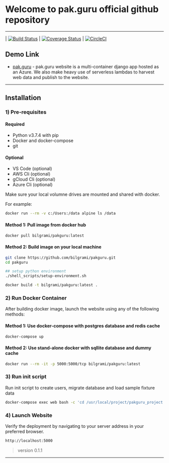 # Welcome to pak.guru official github repository

----

| [![Build Status](https://travis-ci.org/bilgrami/pakguru.svg?branch=master)](https://travis-ci.org/bilgrami/pakguru)
| [![Coverage Status](https://coveralls.io/repos/github/bilgrami/pakguru/badge.svg)](https://coveralls.io/github/bilgrami/pakguru)
| [![CircleCI](https://circleci.com/gh/bilgrami/pakguru.svg?style=svg)](https://circleci.com/gh/bilgrami/pakguru)

## Demo Link

* [pak.guru] - pak.guru website is a multi-container django app hosted as an Azure. We also make heavy use of serverless lambdas to harvest web data and publish to the website.

----

## Installation

### 1) Pre-requisites

#### Required

* Python v3.7.4 with pip
* Docker and docker-compose
* git

#### Optional

* VS Code (optional)
* AWS Cli (optional)
* gCloud Cli (optional)
* Azure Cli (optional)

Make sure your local volumne drives are mounted and shared with docker.

For example:

```sh
docker run --rm -v c:/Users:/data alpine ls /data
```

#### Method 1: Pull image from docker hub

```sh
docker pull bilgrami/pakguru:latest
```

#### Method 2: Build image on your local machine

```sh
git clone https://github.com/bilgrami/pakguru.git
cd pakguru

## setup python environment
./shell_scripts/setup-environment.sh

docker build -t bilgrami/pakguru:latest .
```

### 2) Run Docker Container

After building docker image, launch the website using any of the following methods:

#### Method 1: Use docker-compose with postgres database and redis cache

```sh
docker-compose up
```

#### Method 2: Use stand-alone docker with sqllite database and dummy cache

```sh
docker run --rm -it -p 5000:5000/tcp bilgrami/pakguru:latest
```

### 3) Run init script

Run init script to create users, migrate database and load sample fixture data

```sh
docker-compose exec web bash -c 'cd /usr/local/project/pakguru_project && chmod +x ./shell_scripts/init_script.sh && ./shell_scripts//init_script.sh'

```

### 4) Launch Website

Verify the deployment by navigating to your server address in your preferred browser.

```sh
http://localhost:5000

```

> version 0.1.1

----

[pak.guru]: <https://www.pak.guru>

